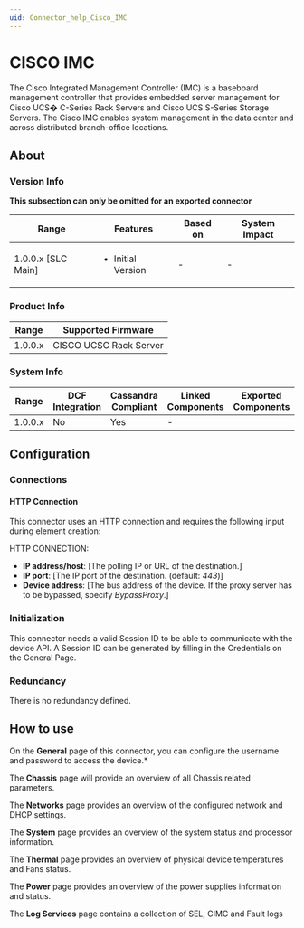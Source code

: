 ```yaml
---
uid: Connector_help_Cisco_IMC
---
```


# CISCO IMC

The Cisco Integrated Management Controller (IMC) is a baseboard management controller that provides embedded server management for Cisco UCS� C-Series Rack Servers and Cisco UCS S-Series Storage Servers.
The Cisco IMC enables system management in the data center and across distributed branch-office locations.

## About

### Version Info

**This subsection can only be omitted for an exported connector**


|Range  |Features  |Based on  |System Impact  |
|---------|---------|---------|---------|
|1.0.0.x [SLC Main]     |<ul><li>Initial Version</li></ul>         |-         |-         |

### Product Info


|Range  |Supported Firmware  |
|---------|---------|
|1.0.0.x     |CISCO UCSC Rack Server        |

### System Info


|Range  |DCF Integration  |Cassandra Compliant  |Linked Components  |Exported Components   |
|---------|---------|---------|---------|---------|
|1.0.0.x    |No       |Yes         |-         |   |

## Configuration

### Connections

#### HTTP Connection

This connector uses an HTTP connection and requires the following input during element creation:

HTTP CONNECTION:

  - **IP address/host**: [The polling IP or URL of the destination.]
  - **IP port**: [The IP port of the destination. (default: *443*)]
  - **Device address**: [The bus address of the device. If the proxy server has to be bypassed, specify *BypassProxy*.]


### Initialization

This connector needs a valid Session ID to be able to communicate with the device API.
A Session ID can be generated by filling in the Credentials on the General Page.

### Redundancy

There is no redundancy defined.


## How to use

On the **General** page of this connector, you can configure the username and password to access the device.*

The **Chassis** page will provide an overview of all Chassis related parameters.

The **Networks** page provides an overview of the configured network and DHCP settings.

The **System** page provides an overview of the system status and processor information.

The **Thermal** page provides an overview of physical device temperatures and Fans status.

The **Power** page provides an overview of the power supplies information and status.

The **Log Services** page contains a collection of SEL, CIMC and Fault logs